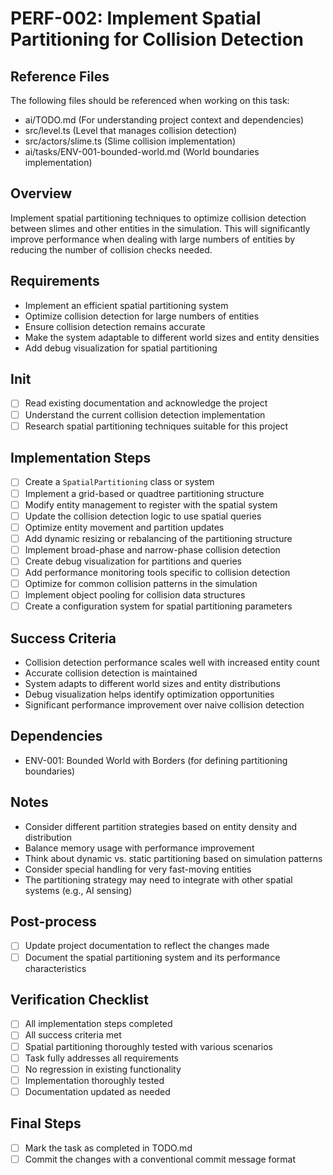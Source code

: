 # PERF-002: Implement Spatial Partitioning for Collision Detection

## Reference Files
The following files should be referenced when working on this task:
- ai/TODO.md (For understanding project context and dependencies)
- src/level.ts (Level that manages collision detection)
- src/actors/slime.ts (Slime collision implementation)
- ai/tasks/ENV-001-bounded-world.md (World boundaries implementation)

## Overview
Implement spatial partitioning techniques to optimize collision detection between slimes and other entities in the simulation. This will significantly improve performance when dealing with large numbers of entities by reducing the number of collision checks needed.

## Requirements
- Implement an efficient spatial partitioning system
- Optimize collision detection for large numbers of entities
- Ensure collision detection remains accurate
- Make the system adaptable to different world sizes and entity densities
- Add debug visualization for spatial partitioning

## Init
- [ ] Read existing documentation and acknowledge the project
- [ ] Understand the current collision detection implementation
- [ ] Research spatial partitioning techniques suitable for this project

## Implementation Steps
- [ ] Create a `SpatialPartitioning` class or system
- [ ] Implement a grid-based or quadtree partitioning structure
- [ ] Modify entity management to register with the spatial system
- [ ] Update the collision detection logic to use spatial queries
- [ ] Optimize entity movement and partition updates
- [ ] Add dynamic resizing or rebalancing of the partitioning structure
- [ ] Implement broad-phase and narrow-phase collision detection
- [ ] Create debug visualization for partitions and queries
- [ ] Add performance monitoring tools specific to collision detection
- [ ] Optimize for common collision patterns in the simulation
- [ ] Implement object pooling for collision data structures
- [ ] Create a configuration system for spatial partitioning parameters

## Success Criteria
- Collision detection performance scales well with increased entity count
- Accurate collision detection is maintained
- System adapts to different world sizes and entity distributions
- Debug visualization helps identify optimization opportunities
- Significant performance improvement over naive collision detection

## Dependencies
- ENV-001: Bounded World with Borders (for defining partitioning boundaries)

## Notes
- Consider different partition strategies based on entity density and distribution
- Balance memory usage with performance improvement
- Think about dynamic vs. static partitioning based on simulation patterns
- Consider special handling for very fast-moving entities
- The partitioning strategy may need to integrate with other spatial systems (e.g., AI sensing)

## Post-process
- [ ] Update project documentation to reflect the changes made
- [ ] Document the spatial partitioning system and its performance characteristics

## Verification Checklist
- [ ] All implementation steps completed
- [ ] All success criteria met
- [ ] Spatial partitioning thoroughly tested with various scenarios
- [ ] Task fully addresses all requirements
- [ ] No regression in existing functionality
- [ ] Implementation thoroughly tested
- [ ] Documentation updated as needed

## Final Steps
- [ ] Mark the task as completed in TODO.md
- [ ] Commit the changes with a conventional commit message format 